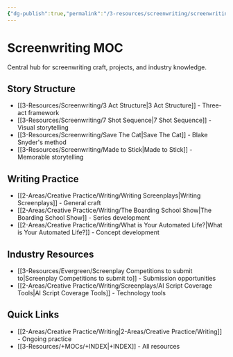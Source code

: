 ```yaml
---
{"dg-publish":true,"permalink":"/3-resources/screenwriting/screenwriting-moc/","title":"Screenwriting MOC","tags":["📍 - MOC","📝 - Writing"],"updated":"2025-10-18T23:15:36.472-07:00"}
---
```



# Screenwriting MOC

Central hub for screenwriting craft, projects, and industry knowledge.

## Story Structure
- [[3-Resources/Screenwriting/3 Act Structure\|3 Act Structure]] - Three-act framework
- [[3-Resources/Screenwriting/7 Shot Sequence\|7 Shot Sequence]] - Visual storytelling
- [[3-Resources/Screenwriting/Save The Cat\|Save The Cat]] - Blake Snyder's method
- [[3-Resources/Screenwriting/Made to Stick\|Made to Stick]] - Memorable storytelling


## Writing Practice
- [[2-Areas/Creative Practice/Writing/Writing Screenplays\|Writing Screenplays]] - General craft
- [[2-Areas/Creative Practice/Writing/The Boarding School Show\|The Boarding School Show]] - Series development
- [[2-Areas/Creative Practice/Writing/What is Your Automated Life?\|What is Your Automated Life?]] - Concept development

## Industry Resources
- [[3-Resources/Evergreen/Screenplay Competitions to submit to\|Screenplay Competitions to submit to]] - Submission opportunities
- [[2-Areas/Creative Practice/Writing/Screenplays/AI Script Coverage Tools\|AI Script Coverage Tools]] - Technology tools

## Quick Links
- [[2-Areas/Creative Practice/Writing\|2-Areas/Creative Practice/Writing]] - Ongoing practice
- [[3-Resources/+MOCs/+INDEX\|+INDEX]] - All resources
